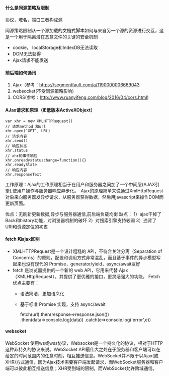 #### 什么是同源策略及限制
协议，域名，端口三者构成源

同源策略限制从一个源加载的文档式脚本如何与来自另一个源的资源进行交互，这是一个用于隔离潜在恶意文件的关键的安全机制
* cookie， localStorage和IndexDB无法读取
* DOM无法获得
* Ajax请求不能发送

#### 前后端如何通讯
1. Ajax（参考：https://segmentfault.com/a/1190000006669043
2. websocket(不受同源策略影响)
3. CORS(参考：http://www.ruanyifeng.com/blog/2016/04/cors.html)

#### AJax请求和原理（IE低版本ActiveXObjext）

    var xhr = new XMLHTTPRequest()
    // 请求method 和url
    xhr.open(‘GET’, URL)
    // 请求内容
    xhr.send()
    // 响应状态
    xhr.status
    // xhr的事件响应
    xhr.onreadystatuschange=function(){}
    xhr.readyState
    // 响应内容
    xhr.responseText
    
工作原理：Ajax的工作原理相当于在用户和服务器之间加了—个中间层(AJAX引擎),使用户操作与服务器响应异步化。　Ajax的原理简单来说通过XmlHttpRequest对象来向服务器发异步请求，从服务器获得数据，然后用javascript来操作DOM而更新页面。

优点：无刷新更新数据,异步与服务器通信,前后端负载均衡
缺点： 
1）ajax干掉了Back和history功能，对浏览器机制的破坏
2）对搜索引擎支持较弱
3）违背了URI和资源定位的初衷

#### fetch 和ajax区别
* XMLHTTPRequest是一个设计粗糙的 API，不符合关注分离（Separation of Concerns）的原则，配置和调用方式非常混乱，而且基于事件的异步模型写起来也没有现代的 Promise，generator/yield，async/await友好
* fetch 是浏览器提供的一个新的 web API，它用来代替 Ajax（XMLHttpRequest），其提供了更优雅的接口，更灵活强大的功能。
Fetch 优点主要有：
  * 语法简洁，更加语义化
  * 基于标准 Promise 实现，支持 async/await

    fetch(url).then(response=>response.json())
        .then(data=>console.log(data))
        .catch(e=>console.log('error',e))
        
        
#### websoket
WebSocket 使用ws或wss协议，Websocket是一个持久化的协议，相对于HTTP这种非持久的协议来说。WebSocket API最伟大之处在于服务器和客户端可以在给定的时间范围内的任意时刻，相互推送信息。WebSocket并不限于以Ajax(或XHR)方式通信，因为Ajax技术需要客户端发起请求，而WebSocket服务器和客户端可以彼此相互推送信息；XHR受到域的限制，而WebSocket允许跨域通信。

